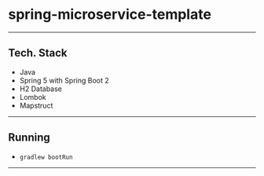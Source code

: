 # spring-microservice-template

---

## Tech. Stack

- Java
- Spring 5 with Spring Boot 2
- H2 Database
- Lombok
- Mapstruct

---

## Running

- `gradlew bootRun`

---